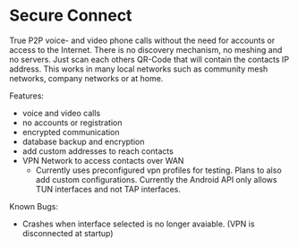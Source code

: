 # Secure Connect

True P2P voice- and video phone calls without the need for accounts or access to the Internet. There is no discovery mechanism, no meshing and no servers. Just scan each others QR-Code that will contain the contacts IP address. This works in many local networks such as community mesh networks, company networks or at home.

Features:

- voice and video calls
- no accounts or registration
- encrypted communication
- database backup and encryption
- add custom addresses to reach contacts
- VPN Network to access contacts over WAN
  - Currently uses preconfigured vpn profiles for testing. Plans to also add custom configurations. Currently the Android API only allows TUN interfaces and not TAP interfaces.

Known Bugs:
- Crashes when interface selected is no longer avaiable. (VPN is disconnected at startup)
